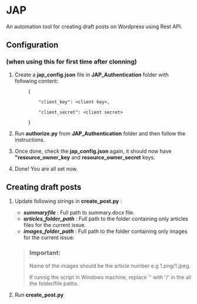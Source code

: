 # JAP
An automation tool for creating draft posts on Wordpress using Rest API.

## Configuration 
### (when using this for first time after clonning) 
1. Create a **jap_config.json** file in **JAP_Authentication** folder  with following content:
 
            {
                 
                "client_key": <client key>,  

                "client_secret": <client secret>
                 
            } 

2. Run **authorize.py** from **JAP_Authentication** folder and then follow the instructions.
3. Once done, check the **jap_config.json** again, it should now have **"resource_owner_key** and **resource_owner_secret** keys.
4. Done! You are all set now.


## Creating draft posts
1.  Update following strings in **create_post.py** :
    - ***summaryfile*** : Full path to summary.docx file. 
    - ***articles_folder_path*** : Full path to the folder containing only articles files for the current issue.
    - ***images_folder_path*** : Full path to the folder containing only images for the current issue.  

    >
    >### Important:
    >
    >Name of the images should be the article number e.g 1.png/1.jpeg. 
    >
    >If runnig the script in Windows machine, replace '\' with '/' in the all the folder/file paths.
    > 
2. Run **create_post.py**